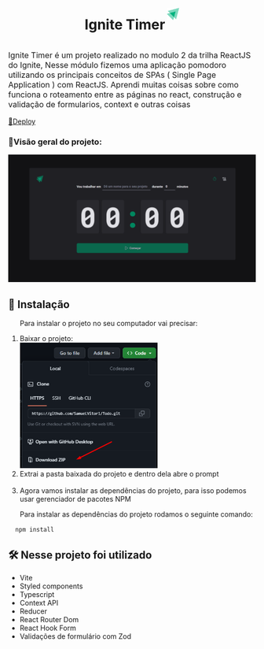 <div style="display: flex; justify-content: center; align-items: center; gap: 4px">
  
  # Ignite Timer 
  <img style="margin-top:-22px" src="./src/assets/logo-ignite.svg" alt="Logo do check" width="25" height="25">
</div>

<p style="font-size: 16px"> Ignite Timer é um projeto realizado no modulo 2 da trilha ReactJS do Ignite, Nesse módulo fizemos uma aplicação pomodoro utilizando os principais conceitos de SPAs ( Single Page Application ) com ReactJS. Aprendi muitas coisas sobre como funciona o roteamento entre as páginas no react, construção e validação de formularios, context e outras coisas
</p>

<a href="https://todo-jwkoigha5-samuelvitor1.vercel.app/">👾Deploy</a>

<h3>📌Visão geral do projeto:</h3>

![Projeto Ignite Timer](./public/ignite-timer.gif)

## 🔧 Instalação
<ol>
  <p>
  Para instalar o projeto no seu computador vai precisar: 
  </p>
  <li>Baixar o projeto:</li>
  <img src="./public/baixar.png" width="280"> <br>

  <li>Extrai a pasta baixada do projeto e dentro dela abre o prompt </li> <br>

  <li>Agora vamos instalar as dependências do projeto, para isso podemos usar gerenciador de pacotes NPM</li>
  <p>Para instalar as dependências do projeto rodamos o seguinte comando:</p>
</ol>

  ```sh
    npm install
  ```

## 🛠️ Nesse projeto foi utilizado
<ul>
<li>Vite</li>
<li>Styled components</li>
<li>Typescript</li>
<li>Context API </li>
<li>Reducer </li>
<li>React Router Dom </li>
<li>React Hook Form </li>
<li>Validações de formulário com Zod</li>
</ul>